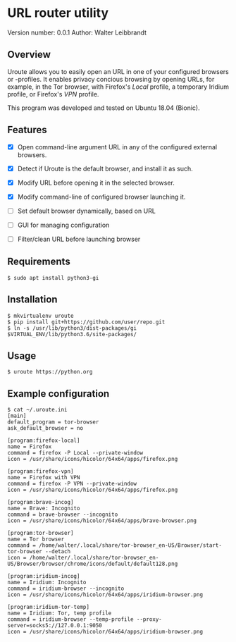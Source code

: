 # URL router utility

Version number: 0.0.1
Author: Walter Leibbrandt

## Overview

Uroute allows you to easily open an URL in one of your configured browsers or
-profiles. It enables privacy concious browsing by opening URLs, for example,
in the Tor browser, with Firefox's *Local* profile, a temporary Iridium
profile, or Firefox's *VPN* profile.

This program was developed and tested on Ubuntu 18.04 (Bionic).


## Features

* [X] Open command-line argument URL in any of the configured external browsers.
* [X] Detect if Uroute is the default browser, and install it as such.
* [X] Modify URL before opening it in the selected browser.
* [X] Modify command-line of configured browser launching it.
* [ ] Set default browser dynamically, based on URL
* [ ] GUI for managing configuration
* [ ] Filter/clean URL before launching browser


## Requirements

    $ sudo apt install python3-gi


## Installation

    $ mkvirtualenv uroute
    $ pip install git+https://github.com/user/repo.git
    $ ln -s /usr/lib/python3/dist-packages/gi $VIRTUAL_ENV/lib/python3.6/site-packages/

## Usage

    $ uroute https://python.org


## Example configuration

    $ cat ~/.uroute.ini
    [main]
    default_program = tor-browser
    ask_default_browser = no

    [program:firefox-local]
    name = Firefox
    command = firefox -P Local --private-window
    icon = /usr/share/icons/hicolor/64x64/apps/firefox.png

    [program:firefox-vpn]
    name = Firefox with VPN
    command = firefox -P VPN --private-window
    icon = /usr/share/icons/hicolor/64x64/apps/firefox.png

    [program:brave-incog]
    name = Brave: Incognito
    command = brave-browser --incognito
    icon = /usr/share/icons/hicolor/64x64/apps/brave-browser.png

    [program:tor-browser]
    name = Tor browser
    command = /home/walter/.local/share/tor-browser_en-US/Browser/start-tor-browser --detach
    icon = /home/walter/.local/share/tor-browser_en-US/Browser/browser/chrome/icons/default/default128.png

    [program:iridium-incog]
    name = Iridium: Incognito
    command = iridium-browser --incognito
    icon = /usr/share/icons/hicolor/64x64/apps/iridium-browser.png

    [program:iridium-tor-temp]
    name = Iridium: Tor, temp profile
    command = iridium-browser --temp-profile --proxy-server=socks5://127.0.0.1:9050
    icon = /usr/share/icons/hicolor/64x64/apps/iridium-browser.png
